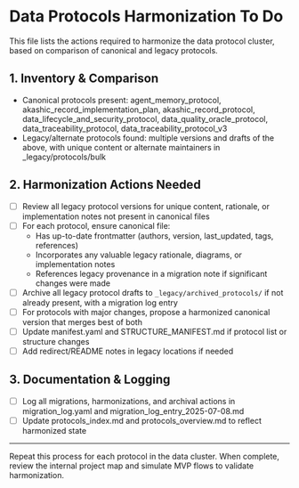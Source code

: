 # Data Protocols Harmonization To Do

This file lists the actions required to harmonize the data protocol cluster, based on comparison of canonical and legacy protocols.

## 1. Inventory & Comparison
- Canonical protocols present: agent_memory_protocol, akashic_record_implementation_plan, akashic_record_protocol, data_lifecycle_and_security_protocol, data_quality_oracle_protocol, data_traceability_protocol, data_traceability_protocol_v3
- Legacy/alternate protocols found: multiple versions and drafts of the above, with unique content or alternate maintainers in _legacy/protocols/bulk

## 2. Harmonization Actions Needed
- [ ] Review all legacy protocol versions for unique content, rationale, or implementation notes not present in canonical files
- [ ] For each protocol, ensure canonical file:
    - Has up-to-date frontmatter (authors, version, last_updated, tags, references)
    - Incorporates any valuable legacy rationale, diagrams, or implementation notes
    - References legacy provenance in a migration note if significant changes were made
- [ ] Archive all legacy protocol drafts to `_legacy/archived_protocols/` if not already present, with a migration log entry
- [ ] For protocols with major changes, propose a harmonized canonical version that merges best of both
- [ ] Update manifest.yaml and STRUCTURE_MANIFEST.md if protocol list or structure changes
- [ ] Add redirect/README notes in legacy locations if needed

## 3. Documentation & Logging
- [ ] Log all migrations, harmonizations, and archival actions in migration_log.yaml and migration_log_entry_2025-07-08.md
- [ ] Update protocols_index.md and protocols_overview.md to reflect harmonized state

---

Repeat this process for each protocol in the data cluster. When complete, review the internal project map and simulate MVP flows to validate harmonization.
